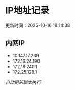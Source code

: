 # IP地址记录

更新时间：2025-10-16 18:14:38
## 内网IP
- 10.147.17.239
- 172.16.24.190
- 172.18.240.1
- 172.25.128.1

*自动更新脚本执行*          